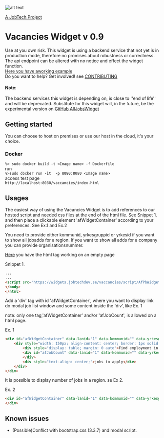 ![alt text][logo]

[logo]: https://github.com/MagnumOpuses/project-meta/blob/master/img/jobtechdev_black.png "JobTech dev logo"
[A JobTech Project]( https://www.jobtechdev.se)

# Vacancies Widget v 0.9
Use at you own risk.
This widget is using a backend service that not yet is in production mode, therefore no promises about robustness or correctness.
The api endpoint can be altered with no notice and effect the widget function.  
[Here you have aworking example](https://widgets.jobtechdev.se/vaccancies/index.html)  
Do you want to help? Get involved!
see [CONTRIBUTING]( https://github.com/MagnumOpuses/vaccancieswidget/blob/master/CONTRIBUTING.md)

#### Note:  
The backend services this widget is depending on, is close to ''end of life'' and will be deprecated. Substitute for this widget will, in the future, be the experimental version on [GitHub AllJobsWidget](https://github.com/MagnumOpuses/allJobAdsWidget)  
 

## Getting started
You can choose to host on premises or use our host in the cloud, it's your choice.<br>
### Docker
`%> sudo docker build -t <Image name> -f Dockerfile`
<br> run
<br> `%>sudo docker run -it  -p 8080:8080 <Image name>`
<br> access test page
<br> `http://localhost:8080/vaccancies/index.html`

## Usages

The easiest way of using the Vacancies Widget is to add references to our hosted script and needed css files at the end of the html file. See Snippet 1.
and then place a clickable element 'afWidgetContainer' according to your preferences. See Ex.1 and Ex.2

You need to provide either kommunid, yrkesgruppid or yrkesid if you want to show all jobadds for a region.
If you want to show all adds for a company you can provide organisationsnummer.

[Here](https://widgets.jobtechdev.se/vaccancies/) you have the html tag working on an empty page

Snippet 1.
``` html
...
...
<script src="https://widgets.jobtechdev.se/vaccancies/script/AfPbWidget.js"></script>
</body>
</html>
```

Add a 'div' tag with id 'afWidgetContainer', where you want to display link do modal job list window and some content inside the 'div', like Ex. 1

note: only one tag,'afWidgetContainer' and/or 'afJobCount', is allowed on a html page.

Ex. 1
```html
<div id="afWidgetContainer" data-lanid="1" data-kommunid="" data-yrkesgruppid="" data-yrkesid="" data-organisationsnummer="" data-antalrader="10">
    <div style="width: 150px; align-content: center; border: 1px solid black; border-radius: 5px; background-color: #00B9EA">
        <div style="display: table; margin: 0 auto">Find employment in Jokkmokk</div>
        <div id="afJobCount" data-lanid="1" data-kommunid="" data-yrkesgruppid="" data-yrkesid="" data-organisationsnummer="" style=" font-style: normal; text-align: center; font-weight: 800;  color: white; background-color: #0044AB; ">
        </div>
        <div style="text-align: center;">jobs to apply</div>
    </div>
</div>
```


It is possible to display number of jobs in a region. se Ex 2.

Ex. 2
```html
<div id="afWidgetContainer" data-lanid="1" data-kommunid="" data-yrkesgruppid="" data-yrkesid="" data-organisationsnummer="" data-antalrader="10">
</div>
```


Known issues
------------
- (Possible)Conflict with bootstrap.css (3.3.7) and modal script.

